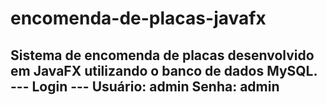 # encomenda-de-placas-javafx
Sistema de encomenda de placas desenvolvido em JavaFX utilizando o banco de dados MySQL.
--- Login ---
Usuário: admin
Senha: admin
-------------
